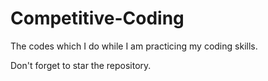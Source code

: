 # Competitive-Coding
The codes which I do while I am practicing my coding skills.

Don't forget to star the repository.
